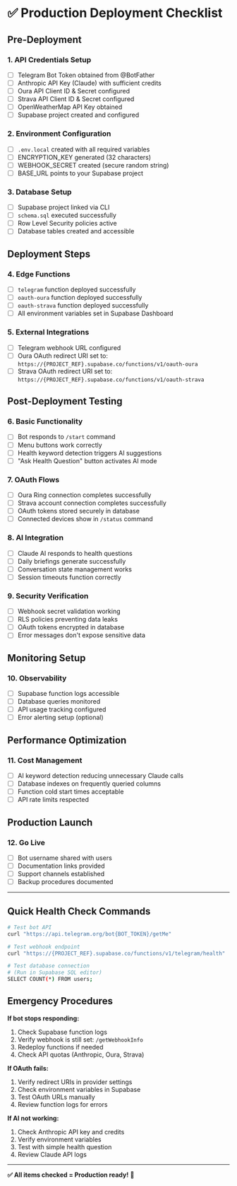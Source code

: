 # ✅ Production Deployment Checklist

## Pre-Deployment

### 1. API Credentials Setup
- [ ] Telegram Bot Token obtained from @BotFather
- [ ] Anthropic API Key (Claude) with sufficient credits
- [ ] Oura API Client ID & Secret configured
- [ ] Strava API Client ID & Secret configured  
- [ ] OpenWeatherMap API Key obtained
- [ ] Supabase project created and configured

### 2. Environment Configuration
- [ ] `.env.local` created with all required variables
- [ ] ENCRYPTION_KEY generated (32 characters)
- [ ] WEBHOOK_SECRET created (secure random string)
- [ ] BASE_URL points to your Supabase project

### 3. Database Setup
- [ ] Supabase project linked via CLI
- [ ] `schema.sql` executed successfully
- [ ] Row Level Security policies active
- [ ] Database tables created and accessible

## Deployment Steps

### 4. Edge Functions
- [ ] `telegram` function deployed successfully
- [ ] `oauth-oura` function deployed successfully
- [ ] `oauth-strava` function deployed successfully
- [ ] All environment variables set in Supabase Dashboard

### 5. External Integrations
- [ ] Telegram webhook URL configured
- [ ] Oura OAuth redirect URI set to: `https://{PROJECT_REF}.supabase.co/functions/v1/oauth-oura`
- [ ] Strava OAuth redirect URI set to: `https://{PROJECT_REF}.supabase.co/functions/v1/oauth-strava`

## Post-Deployment Testing

### 6. Basic Functionality
- [ ] Bot responds to `/start` command
- [ ] Menu buttons work correctly
- [ ] Health keyword detection triggers AI suggestions
- [ ] "Ask Health Question" button activates AI mode

### 7. OAuth Flows
- [ ] Oura Ring connection completes successfully
- [ ] Strava account connection completes successfully
- [ ] OAuth tokens stored securely in database
- [ ] Connected devices show in `/status` command

### 8. AI Integration
- [ ] Claude AI responds to health questions
- [ ] Daily briefings generate successfully
- [ ] Conversation state management works
- [ ] Session timeouts function correctly

### 9. Security Verification
- [ ] Webhook secret validation working
- [ ] RLS policies preventing data leaks
- [ ] OAuth tokens encrypted in database
- [ ] Error messages don't expose sensitive data

## Monitoring Setup

### 10. Observability
- [ ] Supabase function logs accessible
- [ ] Database queries monitored
- [ ] API usage tracking configured
- [ ] Error alerting setup (optional)

## Performance Optimization

### 11. Cost Management
- [ ] AI keyword detection reducing unnecessary Claude calls
- [ ] Database indexes on frequently queried columns
- [ ] Function cold start times acceptable
- [ ] API rate limits respected

## Production Launch

### 12. Go Live
- [ ] Bot username shared with users
- [ ] Documentation links provided
- [ ] Support channels established
- [ ] Backup procedures documented

---

## Quick Health Check Commands

```bash
# Test bot API
curl "https://api.telegram.org/bot{BOT_TOKEN}/getMe"

# Test webhook endpoint
curl "https://{PROJECT_REF}.supabase.co/functions/v1/telegram/health"

# Test database connection
# (Run in Supabase SQL editor)
SELECT COUNT(*) FROM users;
```

## Emergency Procedures

**If bot stops responding:**
1. Check Supabase function logs
2. Verify webhook is still set: `/getWebhookInfo`
3. Redeploy functions if needed
4. Check API quotas (Anthropic, Oura, Strava)

**If OAuth fails:**
1. Verify redirect URIs in provider settings
2. Check environment variables in Supabase
3. Test OAuth URLs manually
4. Review function logs for errors

**If AI not working:**
1. Check Anthropic API key and credits
2. Verify environment variables
3. Test with simple health question
4. Review Claude API logs

---

**✅ All items checked = Production ready!** 🚀
